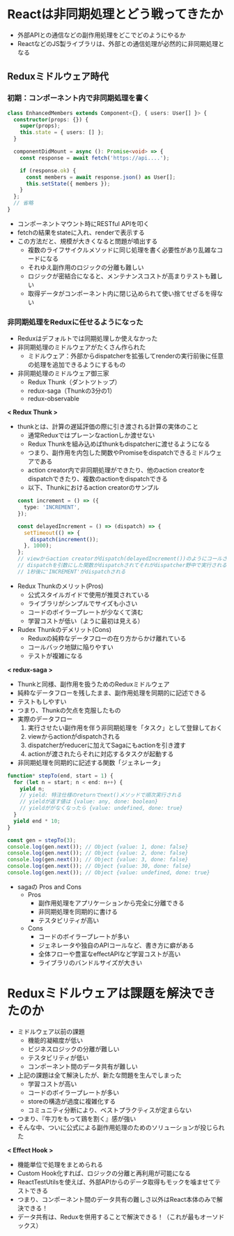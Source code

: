 # Reactは非同期処理とどう戦ってきたか
* 外部APIとの通信などの副作用処理をどこでどのようにやるか
* ReactなどのJS製ライブラリは、外部との通信処理が必然的に非同期処理となる

## Reduxミドルウェア時代

### 初期：コンポーネント内で非同期処理を書く
```ts
class EnhancedMembers extends Component<{}, { users: User[] }> {
  constructor(props: {}) {
    super(props);
    this.state = { users: [] };
  }

  componentDidMount = async (): Promise<void> => {
    const response = await fetch('https://api....');

    if (response.ok) {
      const members = await response.json() as User[];
      this.setState({ members });
    }
  };
  // 省略
}
```
* コンポーネントマウント時にRESTful APIを叩く
* fetchの結果をstateに入れ、renderで表示する
* この方法だと、規模が大きくなると問題が噴出する
  * 複数のライフサイクルメソッドに同じ処理を書く必要性があり乱雑なコードになる
  * それゆえ副作用のロジックの分離も難しい
  * ロジックが密結合になると、メンテナンスコストが高まりテストも難しい
  * 取得データがコンポーネント内に閉じ込められて使い捨てせざるを得ない

### 非同期処理をReduxに任せるようになった
* Reduxはデフォルトでは同期処理しか使えなかった
* 非同期処理のミドルウェアがたくさん作られた
  * ミドルウェア：外部からdispatcherを拡張してrenderの実行前後に任意の処理を追加できるようにするもの
* 非同期処理のミドルウェア御三家
  * Redux Thunk（ダントツトップ）
  * redux-saga（Thunkの3分の1）
  * redux-observable

**< Redux Thunk >**
* thunkとは、計算の遅延評価の際に引き渡される計算の実体のこと
  * 通常Reduxではプレーンなactionしか渡せない
  * Redux Thunkを組み込めばthunkもdispatcherに渡せるようになる
  * つまり、副作用を内包した関数やPromiseをdispatchできるミドルウェアである
  * action creator内で非同期処理ができたり、他のaction creatorをdispatchできたり、複数のactionをdispatchできる
  * 以下、Thunkにおけるaction creatorのサンプル
  ```ts
  const increment = () => ({
    type: 'INCREMENT',
  });

  const delayedIncrement = () => (dispatch) => {
    setTimeout(() => {
      dispatch(increment());
    }, 1000);
  };
  // viewからaction creatorがdispatch(delayedIncrement())のようにコールされる
  // dispatchを引数にした関数がdispatchされてそれがdispatcher野中で実行される
  // 1秒後に'INCREMENT'がdispatchされる
  ```
* Redux Thunkのメリット(Pros)
  * 公式スタイルガイドで使用が推奨されている
  * ライブラリがシンプルでサイズも小さい
  * コードのボイラープレートが少なくて済む
  * 学習コストが低い（ように最初は見える）
* Rudex Thunkのデメリット(Cons)
  * Reduxの純粋なデータフローの在り方からかけ離れている
  * コールバック地獄に陥りやすい
  * テストが複雑になる

**< redux-saga >**
  * Thunkと同様、副作用を扱うためのReduxミドルウェア
  * 純粋なデータフローを残したまま、副作用処理を同期的に記述できる
  * テストもしやすい
  * つまり、Thunkの欠点を克服したもの
* 実際のデータフロー
    1. 実行させたい副作用を伴う非同期処理を「タスク」として登録しておく
    1. viewからactionがdispatchされる
    1. dispatcherがreducerに加えてSagaにもactionを引き渡す
    1. actionが渡されたらそれに対応するタスクが起動する
* 非同期処理を同期的に記述する関数「ジェネレータ」
```ts
function* stepTo(end, start = 1) {
  for (let n = start; n < end: n++) {
    yield n;
    // yield: 特注仕様のreturnでnext()メソッドで順次実行される
    // yieldが返す値は {value: any, done: boolean}
    // yieldががなくなったら {value: undefined, done: true}
  }
  yield end * 10;
} 

const gen = stepTo(3);
console.log(gen.next()); // Object {value: 1, done: false}
console.log(gen.next()); // Object {value: 2, done: false}
console.log(gen.next()); // Object {value: 3, done: false}
console.log(gen.next()); // Object {value: 30, done: false}
console.log(gen.next()); // Object {value: undefined, done: true}
```
* sagaの Pros and Cons
  * Pros
    * 副作用処理をアプリケーションから完全に分離できる
    * 非同期処理を同期的に書ける
    * テスタビリティが高い
  * Cons
    * コードのボイラープレートが多い
    * ジェネレータや独自のAPIコールなど、書き方に癖がある
    * 全体フローや豊富なeffectAPIなど学習コストが高い
    * ライブラリのバンドルサイズが大きい

# Reduxミドルウェアは課題を解決できたのか
* ミドルウェア以前の課題
  * 機能的凝縮度が低い
  * ビジネスロジックの分離が難しい
  * テスタビリティが低い
  * コンポーネント間のデータ共有が難しい
* 上記の課題は全て解決したが、新たな問題を生んでしまった
  * 学習コストが高い
  * コードのボイラープレートが多い
  * storeの構造が過度に複雑化する
  * コミュニティ分断により、ベストプラクティスが定まらない
* つまり、『牛刀をもって鶏を割く』感が強い
* そんな中、ついに公式による副作用処理のためのソリューションが投じられた

**< Effect Hook >**
* 機能単位で処理をまとめられる
* Custom Hook化すれば、ロジックの分離と再利用が可能になる
* ReactTestUtilsを使えば、外部APIからのデータ取得もモックを噛ませてテストできる
* つまり、コンポーネント間のデータ共有の難しさ以外はReact本体のみで解決できる！
* データ共有は、Reduxを併用することで解決できる！（これが最もオーソドックス）
